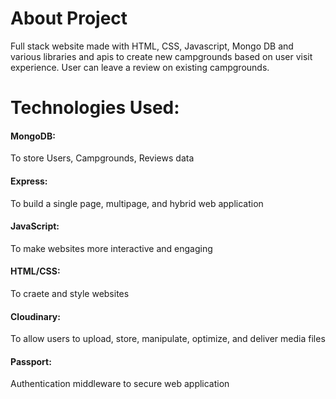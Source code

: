 <h1>About Project</h1>
Full stack website made with HTML, CSS, Javascript, Mongo DB and various libraries and apis to create new campgrounds based on user visit experience. User can leave a review on existing campgrounds.

<h1>Technologies Used:</h1>
<p><h4>MongoDB:</h4> To store Users, Campgrounds, Reviews data</p>
<p><h4>Express:</h4> To build a single page, multipage, and hybrid web application</p>
<p><h4>JavaScript:</h4> To make websites more interactive and engaging</p>
<p><h4>HTML/CSS:</h4> To craete and style websites</p>
<p><h4>Cloudinary:</h4> To allow users to upload, store, manipulate, optimize, and deliver media files</p>
<p><h4>Passport:</h4> Authentication middleware to secure web application</p>
